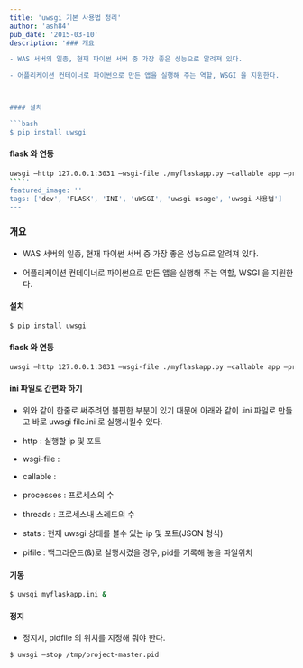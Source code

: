```yaml
---
title: 'uwsgi 기본 사용법 정리'
author: 'ash84'
pub_date: '2015-03-10'
description: '### 개요

- WAS 서버의 일종, 현재 파이썬 서버 중 가장 좋은 성능으로 알려져 있다. 

- 어플리케이션 컨테이너로 파이썬으로 만든 앱을 실행해 주는 역할, WSGI 을 지원한다. 



#### 설치

```bash 
$ pip install uwsgi 
```

#### flask 와 연동 

```bash
uwsgi –http 127.0.0.1:3031 –wsgi-file ./myflaskapp.py –callable app –processes 4 –threads 2 –stats 127.0.0.1:9191
````'
featured_image: ''
tags: ['dev', 'FLASK', 'INI', 'uWSGI', 'uwsgi usage', 'uwsgi 사용법']
---
```



### 개요

- WAS 서버의 일종, 현재 파이썬 서버 중 가장 좋은 성능으로 알려져 있다. 

- 어플리케이션 컨테이너로 파이썬으로 만든 앱을 실행해 주는 역할, WSGI 을 지원한다. 



#### 설치

```bash 
$ pip install uwsgi 
```

#### flask 와 연동 

```bash
uwsgi –http 127.0.0.1:3031 –wsgi-file ./myflaskapp.py –callable app –processes 4 –threads 2 –stats 127.0.0.1:9191
````
 

#### ini 파일로 간편화 하기 


- 위와 같이 한줄로 써주려면 불편한 부분이 있기 때문에 아래와 같이 .ini 파일로 만들고 바로 uwsgi file.ini 로 실행시킬수 있다. 


<script src="https://gist.github.com/AhnSeongHyun/1a6c47dc956f85c98eda.js"></script>

* http : 실행할 ip 및 포트 

* wsgi-file : 

* callable :

* processes : 프로세스의 수 </span>

* threads : 프로세스내 스레드의 수 </span>

* stats : 현재 uwsgi 상태를 볼수 있는 ip 및 포트(JSON 형식)

* pifile : 백그라운드(&)로 실행시켰을 경우, pid를 기록해 놓을 파일위치 

#### 기동 

```bash
$ uwsgi myflaskapp.ini & 
```

#### 정지

- 정지시, pidfile 의 위치를 지정해 줘야 한다.

```bash
$ uwsgi –stop /tmp/project-master.pid
```

